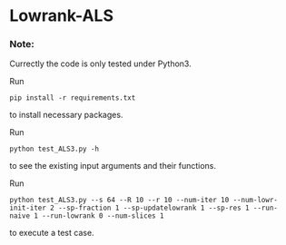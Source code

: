 # Lowrank-ALS

### Note:
Currectly the code is only tested under Python3. 

Run
```
pip install -r requirements.txt
```
to install necessary packages. 

Run 

```
python test_ALS3.py -h
```
to see the existing input arguments and their functions.

Run 

```
python test_ALS3.py --s 64 --R 10 --r 10 --num-iter 10 --num-lowr-init-iter 2 --sp-fraction 1 --sp-updatelowrank 1 --sp-res 1 --run-naive 1 --run-lowrank 0 --num-slices 1
```
to execute a test case. 
